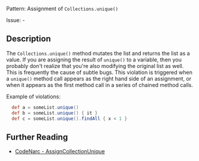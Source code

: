 Pattern: Assignment of `Collections.unique()`

Issue: -

## Description

The `Collections.unique()` method mutates the list and returns the list as a value. If you are assigning the result of `unique()` to a variable, then you probably don't realize that you're also modifying the original list as well. This is frequently the cause of subtle bugs. This violation is triggered when a `unique()` method call appears as the right hand side of an assignment, or when it appears as the first method call in a series of chained method calls.

Example of violations:

``` groovy
  def a = someList.unique()
  def b = someList.unique() { it }
  def c = someList.unique().findAll { x < 1 }
```

## Further Reading

* [CodeNarc - AssignCollectionUnique](http://codenarc.sourceforge.net/codenarc-rules-groovyism.html#AssignCollectionUnique)